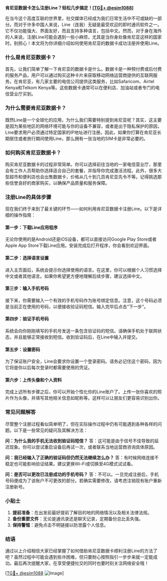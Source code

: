 **肯尼亚数据卡怎么注册Line？轻松几步搞定！[[TG💪+ @esim1088](https://t.me/s/esim1088)]**

在当今这个高度互联的世界里，社交媒体已经成为我们日常生活中不可或缺的一部分。而对于许多中国人来说，Line（连我）无疑是最受欢迎的即时通讯软件之一。它不仅功能强大、界面友好，而且支持多种语言，包括中文。然而，对于身在海外的人来说，注册Line可能会遇到一些小麻烦，尤其是当你身处像肯尼亚这样的国家时。别担心！本文将为你详细介绍如何使用肯尼亚的数据卡成功注册并使用Line。

### 什么是肯尼亚数据卡？

首先，让我们简单了解一下肯尼亚的数据卡是什么。数据卡是一种预付费或后付费的服务产品，用户可以通过购买这种卡片来获取移动网络运营商提供的互联网服务。在肯尼亚，有几家主要的电信公司提供这类服务，比如Safaricom、Airtel Kenya和Telkom Kenya等。这些数据卡通常可以在便利店、加油站或者专门的电信营业厅买到。

### 为什么需要肯尼亚数据卡？

既然Line是一个全球化的应用，为什么我们需要特别提到肯尼亚呢？其实，这主要是因为某些地区的网络环境可能与你的设备不兼容，或者是出于隐私保护的原因，Line要求用户必须通过特定国家的IP地址进行注册。因此，如果你打算在肯尼亚长期居住或者旅行期间使用Line，那么拥有一张当地的SIM卡是非常必要的。

### 如何购买肯尼亚数据卡？

购买肯尼亚数据卡的过程非常简单。你可以选择前往当地的一家电信营业厅，那里会有工作人员帮助你选择适合自己的套餐，并指导你完成激活流程。此外，很多大型超市和便利店也会出售数据卡，价格从几十到几百肯尼亚先令不等。记得挑选那些信誉良好的商家购买，以确保产品质量和服务保障。

### 注册Line的具体步骤

现在我们终于来到了最关键的环节——如何利用肯尼亚数据卡注册Line。以下是详细的操作指南：

#### 第一步：下载Line应用程序
无论你使用的是Android还是iOS设备，都可以直接访问Google Play Store或者Apple App Store下载Line应用。安装完成后打开程序，你会看到欢迎界面。

#### 第二步：选择语言设置
进入主页面后，系统会提示你选择使用的语言。在这里，你可以根据个人习惯选择中文或者其他语言。如果你希望更方便地理解后续步骤，建议选择中文。

#### 第三步：输入手机号码
接下来，你需要输入一个有效的手机号码作为账号绑定信息。注意，这个号码必须是当前正在使用的号码，以便接收验证码短信。输入完毕后点击“下一步”。

#### 第四步：验证手机号码
系统会向你刚刚填写的手机号发送一条包含验证码的短信。请确保手机处于联网状态，并且能够正常接收到短信。收到验证码后，在Line中输入并提交。

#### 第五步：设置密码
为了保证账户安全，Line会要求你设置一个登录密码。请务必记住这个密码，因为它将是你以后每次登录时都需要使用的凭证。

#### 第六步：上传头像和个人资料
完成上述所有步骤之后，你可以开始个性化你的Line账户了。上传一张你喜欢的照片作为头像，并填写其他相关信息如昵称等。这样可以让朋友们更容易识别出你。

### 常见问题解答

尽管整个注册过程看似简单明了，但在实际操作过程中仍有可能遇到各种各样的问题。以下是一些常见的疑问及其解决方法：

**问：为什么我的手机无法收到验证码短信？**
答：这可能是由于信号不佳导致的延迟现象。你可以尝试重启设备后再试一次，或者联系当地运营商咨询具体原因。

**问：我已经输入了正确的验证码但仍然无法继续怎么办？**
答：有时候网络连接不稳定也可能影响验证结果。建议更换Wi-Fi或切换至4G模式试试看。

**问：是否可以更改已注册成功的手机号码？**
答：不可以。一旦完成注册后，手机号码便成为了该账户不可更改的部分。若确实需要修改，请考虑注销现有账户重新注册新号。

### 小贴士

1. **提前准备**：在出发前最好提前了解目的地的网络情况以及相关法律法规。
2. **备份重要文件**：无论是通讯录还是聊天记录，定期备份总比丢失强。
3. **保持警惕**：避免点击不明链接以防泄露个人信息。

### 结语

通过以上介绍相信大家已经掌握了如何借助肯尼亚数据卡顺利注册Line的方法了吧？虽然过程中可能会遇到些许困难，但只要耐心按照指引一步步来就一定能成功。最后再次提醒大家，在享受便捷社交的同时也要时刻关注网络安全哦！

[[TG💪+ @esim1088](https://t.me/s/esim1088) ![Image](https://i.postimg.cc/4NQfJmqS/Snipaste-2025-05-13-00-14-12.png)]